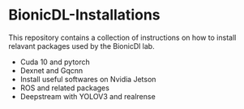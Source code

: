 # BionicDL-Installations

This repository contains a collection of instructions on how to install relavant packages used by the BionicDl lab.

- Cuda 10 and pytorch
- Dexnet and Gqcnn
- Install useful softwares on Nvidia Jetson
- ROS and related packages
- Deepstream with YOLOV3 and realrense